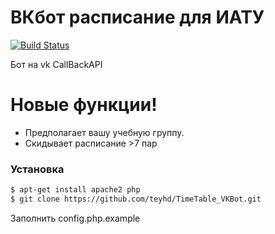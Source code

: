 # ВКбот расписание для ИАТУ

[![Build Status](https://travis-ci.org/joemccann/dillinger.svg?branch=master)](https://travis-ci.org/joemccann/dillinger)

Бот на vk CallBackAPI

# Новые функции!

  - Предполагает вашу учебную группу.
  - Скидывает расписание >7 пар

### Установка

```sh
$ apt-get install apache2 php
$ git clone https://github.com/teyhd/TimeTable_VKBot.git
```
Заполнить config.php.example